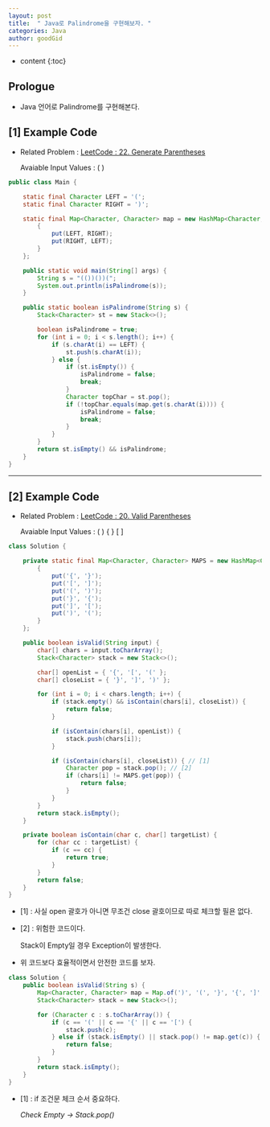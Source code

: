 ```yaml
---
layout: post
title:  " Java로 Palindrome을 구현해보자. "
categories: Java
author: goodGid
---
```

* content
{:toc}

## Prologue

* Java 언어로 Palindrome를 구현해본다.


## [1] Example Code

* Related Problem : [LeetCode : 22. Generate Parentheses]({{site.url}}/LeetCode-Generate-Parentheses/)

  Avaiable Input Values : ( )

``` java 
public class Main {

    static final Character LEFT = '(';
    static final Character RIGHT = ')';

    static final Map<Character, Character> map = new HashMap<Character, Character>() {
        {
            put(LEFT, RIGHT);
            put(RIGHT, LEFT);
        }
    };

    public static void main(String[] args) {
        String s = "(())())(";
        System.out.println(isPalindrome(s));
    }

    public static boolean isPalindrome(String s) {
        Stack<Character> st = new Stack<>();

        boolean isPalindrome = true;
        for (int i = 0; i < s.length(); i++) {
            if (s.charAt(i) == LEFT) {
                st.push(s.charAt(i));
            } else {
                if (st.isEmpty()) {
                    isPalindrome = false;
                    break;
                }
                Character topChar = st.pop();
                if (!topChar.equals(map.get(s.charAt(i)))) {
                    isPalindrome = false;
                    break;
                }
            }
        }
        return st.isEmpty() && isPalindrome;
    }
}
```




---

## [2] Example Code

* Related Problem : [LeetCode : 20. Valid Parentheses]({{site.url}}/LeetCode-Valid-Parentheses/)

  Avaiable Input Values : ( ) { } [ ]


``` java
class Solution {

    private static final Map<Character, Character> MAPS = new HashMap<Character, Character>() {
        {
            put('{', '}');
            put('[', ']');
            put('(', ')');
            put('}', '{');
            put(']', '[');
            put(')', '(');
        }
    };

    public boolean isValid(String input) {
        char[] chars = input.toCharArray();
        Stack<Character> stack = new Stack<>();

        char[] openList = { '{', '[', '(' };
        char[] closeList = { '}', ']', ')' };

        for (int i = 0; i < chars.length; i++) {
            if (stack.empty() && isContain(chars[i], closeList)) {
                return false;
            }

            if (isContain(chars[i], openList)) {
                stack.push(chars[i]);
            }

            if (isContain(chars[i], closeList)) { // [1]
                Character pop = stack.pop(); // [2]
                if (chars[i] != MAPS.get(pop)) {
                    return false;
                }
            }
        }
        return stack.isEmpty();
    }

    private boolean isContain(char c, char[] targetList) {
        for (char cc : targetList) {
            if (c == cc) {
                return true;
            }
        }
        return false;
    }
}
```

* [1] : 사실 open 괄호가 아니면 무조건 close 괄호이므로 따로 체크할 필욘 없다.

* [2] : 위험한 코드이다. 

  Stack이 Empty일 경우 Exception이 발생한다.

* 위 코드보다 효율적이면서 안전한 코드를 보자.

``` java
class Solution {
    public boolean isValid(String s) {
        Map<Character, Character> map = Map.of(')', '(', '}', '{', ']', '[');
        Stack<Character> stack = new Stack<>();

        for (Character c : s.toCharArray()) {
            if (c == '(' || c == '{' || c == '[') {
                stack.push(c);
            } else if (stack.isEmpty() || stack.pop() != map.get(c)) { // [1]
                return false;
            }
        }
        return stack.isEmpty();
    }
}
```

* [1] : if 조건문 체크 순서 중요하다.

  *Check Empty -> Stack.pop()*

